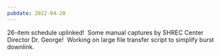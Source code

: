 ```yaml
---
pubdate: 2022-04-20
---
```


26-item schedule uplinked!  Some manual captures by SHREC Center Director Dr. George!  Working on large file transfer script to simplify burst downlink.
